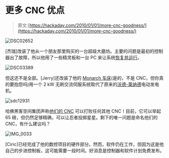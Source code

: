 # 更多 CNC 优点

> 原文:[https://hackaday.com/2010/01/01/more-cnc-goodness/](https://hackaday.com/2010/01/01/more-cnc-goodness/)

![](../Images/ec6a84f14532fa19128746e0eb026d2e.png "DSC02652")

[杰瑞]改装了他从一个朋友那里购买的一台超级大磨坊。主要的问题是最初的控制器出了故障，所以他用了一些精灵板和一台 PC 来让系统[恢复并运行](http://video.google.com/videoplay?docid=-5491842522291113110&hl=en#)。

![](../Images/8e979ff48b780e783c3a305ebaa2b23f.png "DSC03389")

但这还不是全部。[Jerry]还改装了他的 [Monarch 车床](http://www.practicalmachinist.com/vb/showthread.php/retrofit-10ee-drive-ac-154967.html?t=154967)(是的，不是 CNC，但你真的要抱怨吗)用一个 2 kW 无刷交流伺服系统取代了原来的[沃德-莱纳德](http://en.wikipedia.org/wiki/Ward_Leonard_control)电动发电机。

![](../Images/a04cb49118b4b8dcbb689f90c92dc849.png "sdc12931")

哈佛黑客空间集团声称[他们的 CNC](http://harfordhackerspace.org/category/cnc/) 可以打败任何其他 CNC！目前，它可以举起 65 磅，但仍然足够精确，可以让忍者投掷星星。剩下的唯一问题是命名他们的 CNC，有什么建议吗？

![](../Images/3608204e18d51299a297145b9c8c5b2b.png "IMG_0033")

[Ciric]已经完成了他的数控项目的硬件部分。然而，软件仍在工作，但因为这是他自己的步进控制板，这可能需要一段时间。好消息是控制器和软件计划免费发布。
